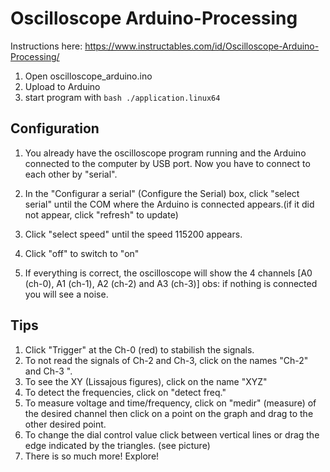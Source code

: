 # Oscilloscope Arduino-Processing

Instructions here: https://www.instructables.com/id/Oscilloscope-Arduino-Processing/

1. Open oscilloscope_arduino.ino
2. Upload to Arduino
3. start program with `bash ./application.linux64`

## Configuration

1. You already have the oscilloscope program running and the Arduino connected to the computer by USB port. Now you have to connect to each other by "serial".
2. In the "Configurar a serial" (Configure the Serial) box, click "select serial" until the COM where the Arduino is connected appears.(if it did not appear, click "refresh" to update)
3. Click "select speed" until the speed 115200 appears.
4. Click "off" to switch to "on"

5. If everything is correct, the oscilloscope will show the 4 channels [A0 (ch-0), A1 (ch-1), A2 (ch-2) and A3 (ch-3)]
    obs: if nothing is connected you will see a noise.

## Tips

1. Click "Trigger" at the Ch-0 (red) to stabilish the signals.
2. To not read the signals of Ch-2 and Ch-3, click on the names "Ch-2" and Ch-3 ".
3. To see the XY (Lissajous figures), click on the name "XYZ"
4. To detect the frequencies, click on "detect freq."
5. To measure voltage and time/frequency, click on "medir" (measure) of the desired channel then click on a point on the graph and drag to the other desired point.
6. To change the dial control value click between vertical lines or drag the edge indicated by the triangles. (see picture)
7. There is so much more! Explore!
